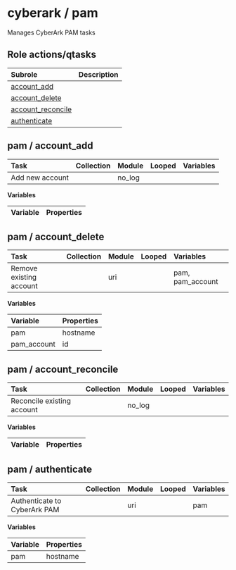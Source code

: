 # cyberark / pam 
Manages CyberArk PAM tasks  
  






## Role actions/qtasks

| Subrole | Description |
| :------ | :---------- |
| [account_add](#pam--account_add) |  |
| [account_delete](#pam--account_delete) |  |
| [account_reconcile](#pam--account_reconcile) |  |
| [authenticate](#pam--authenticate) |  |



## pam / account_add

| Task | Collection | Module | Looped | Variables |
| :--- | :--------- | :----- | :----- | :-------- |
| Add new account |  | no_log |  |  |


**Variables**

| Variable | Properties |
| :------- | :--------- |



## pam / account_delete

| Task | Collection | Module | Looped | Variables |
| :--- | :--------- | :----- | :----- | :-------- |
| Remove existing account |  | uri |  | pam, pam_account |


**Variables**

| Variable | Properties |
| :------- | :--------- |
| pam | hostname |
| pam_account | id |



## pam / account_reconcile

| Task | Collection | Module | Looped | Variables |
| :--- | :--------- | :----- | :----- | :-------- |
| Reconcile existing account |  | no_log |  |  |


**Variables**

| Variable | Properties |
| :------- | :--------- |



## pam / authenticate

| Task | Collection | Module | Looped | Variables |
| :--- | :--------- | :----- | :----- | :-------- |
| Authenticate to CyberArk PAM |  | uri |  | pam |


**Variables**

| Variable | Properties |
| :------- | :--------- |
| pam | hostname |




